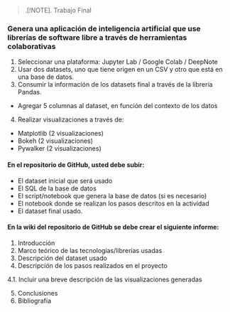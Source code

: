 > .[!NOTE].
> Trabajo Final
### Genera una aplicación de inteligencia artificial que use librerías de software libre a través de herramientas colaborativas
1. Seleccionar una plataforma: Jupyter Lab / Google Colab / DeepNote
2. Usar dos datasets, uno que tiene origen en un CSV y otro que está en una base de datos.
3. Consumir la información de los datasets final a través de la librería Pandas.
- Agregar 5 columnas al dataset, en función del contexto de los datos
4. Realizar visualizaciones a través de:
- Matplotlib (2 visualizaciones)
- Bokeh (2 visualizaciones)
- Pywalker (2 visualizaciones)

#### En el repositorio de GitHub, usted debe subir:

- El dataset inicial que será usado
- El SQL de la base de datos
- El script/notebook que genera la base de datos (si es necesario)
- El notebook donde se realizan los pasos descritos en la actividad
- El dataset final usado.

#### En la wiki del repositorio de GitHub se debe crear el siguiente informe:

1. Introducción
2. Marco teórico de las tecnologías/librerías usadas
3. Descripción del dataset usado
4. Descripción de los pasos realizados en el proyecto
   
  4.1. Incluir una breve descripción de las visualizaciones generadas

5. Conclusiones
6. Bibliografía

 

